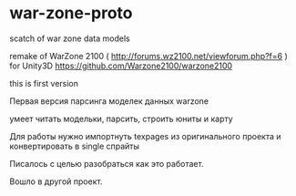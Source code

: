 # war-zone-proto
scatch of war zone data models

remake of WarZone 2100 ( http://forums.wz2100.net/viewforum.php?f=6 ) for Unity3D
https://github.com/Warzone2100/warzone2100

this is first version

Первая версия парсинга моделек данных warzone

умеет читать модельки, парсить, строить юниты и карту

Для работы нужно импортнуть texpages из оригинального проекта и конвертировать в single спрайты

Писалось с целью разобраться как это работает.

Вошло в другой проект.
